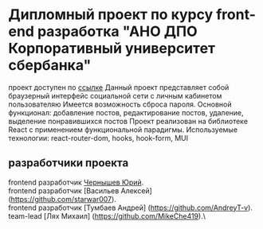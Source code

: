 # Дипломный проект по курсу front-end разработка "АНО ДПО Корпоративный университет сбербанка"
проект доступен по [ссылке]()
Данный проект представляет собой браузерный интерфейс социальной сети с  личным кабинетом пользователяю
Имеется возможность сброса пароля. 
Основной функционал: добавление постов, редактирование постов, удаление, выделение понравившихся постов
Проект реализован на библиотеке React с применением функциональной парадигмы. 
Используемые технологии: react-router-dom, hooks, hook-form, MUI
## разработчики проекта
frontend разработчик [Чернышев Юрий](https://github.com/chernyshevjuv).\
frontend разработчик [Васильев Алексей] (https://github.com/starwar007).\
frontend разработчик [Тумбаев Андрей] (https://github.com/AndreyT-v).\
team-lead [Лях Михаил] (https://github.com/MikeChe419).\

